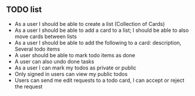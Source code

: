 ## TODO list
* As a user I should be able to create a list (Collection of Cards)
* As a user I should be able to add a card to a list; I should be able to also move cards between lists
* As a user I should be able to add the following to a card: description, Several todo items
* A user should be able to mark todo items as done
* A user can also undo done tasks
* As a user I can mark my todos as private or public
* Only signed in users can view my public todos
* Users can send me edit requests to a todo card, I can accept or reject the request
